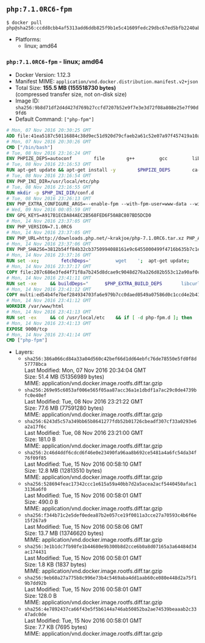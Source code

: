 ## `php:7.1.0RC6-fpm`

```console
$ docker pull php@sha256:ccdd8cbb4af5313add6ddb825f9b1e5c41609fedc29dbc67ed5bfb2240ab11b7
```

-	Platforms:
	-	linux; amd64

### `php:7.1.0RC6-fpm` - linux; amd64

-	Docker Version: 1.12.3
-	Manifest MIME: `application/vnd.docker.distribution.manifest.v2+json`
-	Total Size: **155.5 MB (155518730 bytes)**  
	(compressed transfer size, not on-disk size)
-	Image ID: `sha256:9b8d71df2d4d427d769b27ccfd7207b52e9f7e3e3d72f08a808e25e7f90d9fd6`
-	Default Command: `["php-fpm"]`

```dockerfile
# Mon, 07 Nov 2016 20:30:25 GMT
ADD file:41ea5187c50116884c38d9ec51d920d79cfaeb2a61c52e07a97f457419a10a4f in / 
# Mon, 07 Nov 2016 20:30:26 GMT
CMD ["/bin/bash"]
# Tue, 08 Nov 2016 23:16:24 GMT
ENV PHPIZE_DEPS=autoconf 		file 		g++ 		gcc 		libc-dev 		make 		pkg-config 		re2c
# Tue, 08 Nov 2016 23:16:53 GMT
RUN apt-get update && apt-get install -y 		$PHPIZE_DEPS 		ca-certificates 		curl 		libedit2 		libsqlite3-0 		libxml2 		xz-utils 	--no-install-recommends && rm -r /var/lib/apt/lists/*
# Tue, 08 Nov 2016 23:16:54 GMT
ENV PHP_INI_DIR=/usr/local/etc/php
# Tue, 08 Nov 2016 23:16:55 GMT
RUN mkdir -p $PHP_INI_DIR/conf.d
# Tue, 08 Nov 2016 23:26:13 GMT
ENV PHP_EXTRA_CONFIGURE_ARGS=--enable-fpm --with-fpm-user=www-data --with-fpm-group=www-data
# Wed, 09 Nov 2016 00:05:59 GMT
ENV GPG_KEYS=A917B1ECDA84AEC2B568FED6F50ABC807BD5DCD0
# Mon, 14 Nov 2016 23:37:05 GMT
ENV PHP_VERSION=7.1.0RC6
# Mon, 14 Nov 2016 23:37:05 GMT
ENV PHP_URL=http://downloads.php.net/~krakjoe/php-7.1.0RC6.tar.xz PHP_ASC_URL=
# Mon, 14 Nov 2016 23:37:06 GMT
ENV PHP_SHA256=3812b54ff84b32cb3750994088161e9c6455000499f4716b635b7c1e64a75a2c PHP_MD5=26bb2d5dc690b3463a0fea3d71fcf935
# Mon, 14 Nov 2016 23:37:16 GMT
RUN set -xe; 		fetchDeps=' 		wget 	'; 	apt-get update; 	apt-get install -y --no-install-recommends $fetchDeps; 	rm -rf /var/lib/apt/lists/*; 		mkdir -p /usr/src; 	cd /usr/src; 		wget -O php.tar.xz "$PHP_URL"; 		if [ -n "$PHP_SHA256" ]; then 		echo "$PHP_SHA256 *php.tar.xz" | sha256sum -c -; 	fi; 	if [ -n "$PHP_MD5" ]; then 		echo "$PHP_MD5 *php.tar.xz" | md5sum -c -; 	fi; 		if [ -n "$PHP_ASC_URL" ]; then 		wget -O php.tar.xz.asc "$PHP_ASC_URL"; 		export GNUPGHOME="$(mktemp -d)"; 		for key in $GPG_KEYS; do 			gpg --keyserver ha.pool.sks-keyservers.net --recv-keys "$key"; 		done; 		gpg --batch --verify php.tar.xz.asc php.tar.xz; 		rm -r "$GNUPGHOME"; 	fi; 		apt-get purge -y --auto-remove $fetchDeps
# Mon, 14 Nov 2016 23:37:17 GMT
COPY file:207c686e3fed4f71f8a7b245d8dcae9c9048d276a326d82b553c12a90af0c0ca in /usr/local/bin/ 
# Mon, 14 Nov 2016 23:41:11 GMT
RUN set -xe 	&& buildDeps=" 		$PHP_EXTRA_BUILD_DEPS 		libcurl4-openssl-dev 		libedit-dev 		libsqlite3-dev 		libssl-dev 		libxml2-dev 	" 	&& apt-get update && apt-get install -y $buildDeps --no-install-recommends && rm -rf /var/lib/apt/lists/* 		&& docker-php-source extract 	&& cd /usr/src/php 	&& ./configure 		--with-config-file-path="$PHP_INI_DIR" 		--with-config-file-scan-dir="$PHP_INI_DIR/conf.d" 				--disable-cgi 				--enable-ftp 		--enable-mbstring 		--enable-mysqlnd 				--with-curl 		--with-libedit 		--with-openssl 		--with-zlib 				$PHP_EXTRA_CONFIGURE_ARGS 	&& make -j "$(nproc)" 	&& make install 	&& { find /usr/local/bin /usr/local/sbin -type f -executable -exec strip --strip-all '{}' + || true; } 	&& make clean 	&& docker-php-source delete 		&& apt-get purge -y --auto-remove -o APT::AutoRemove::RecommendsImportant=false $buildDeps
# Mon, 14 Nov 2016 23:41:12 GMT
COPY multi:ed54b4fe7bef284934703fa6e979b7cc0daed0549a07586d0c1ccd4e2b41884a in /usr/local/bin/ 
# Mon, 14 Nov 2016 23:41:12 GMT
WORKDIR /var/www/html
# Mon, 14 Nov 2016 23:41:13 GMT
RUN set -ex 	&& cd /usr/local/etc 	&& if [ -d php-fpm.d ]; then 		sed 's!=NONE/!=!g' php-fpm.conf.default | tee php-fpm.conf > /dev/null; 		cp php-fpm.d/www.conf.default php-fpm.d/www.conf; 	else 		mkdir php-fpm.d; 		cp php-fpm.conf.default php-fpm.d/www.conf; 		{ 			echo '[global]'; 			echo 'include=etc/php-fpm.d/*.conf'; 		} | tee php-fpm.conf; 	fi 	&& { 		echo '[global]'; 		echo 'error_log = /proc/self/fd/2'; 		echo; 		echo '[www]'; 		echo '; if we send this to /proc/self/fd/1, it never appears'; 		echo 'access.log = /proc/self/fd/2'; 		echo; 		echo 'clear_env = no'; 		echo; 		echo '; Ensure worker stdout and stderr are sent to the main error log.'; 		echo 'catch_workers_output = yes'; 	} | tee php-fpm.d/docker.conf 	&& { 		echo '[global]'; 		echo 'daemonize = no'; 		echo; 		echo '[www]'; 		echo 'listen = [::]:9000'; 	} | tee php-fpm.d/zz-docker.conf
# Mon, 14 Nov 2016 23:41:13 GMT
EXPOSE 9000/tcp
# Mon, 14 Nov 2016 23:41:14 GMT
CMD ["php-fpm"]
```

-	Layers:
	-	`sha256:386a066cd84a33a04d560c42bef66d1dd64ebfc76de78550e5fd0f8d57778bca`  
		Last Modified: Mon, 07 Nov 2016 20:34:04 GMT  
		Size: 51.4 MB (51356989 bytes)  
		MIME: application/vnd.docker.image.rootfs.diff.tar.gzip
	-	`sha256:269e95c6053af006e565f05aa87acc36a1e1dbdf1a7ac29c0de4739bfc0e40ef`  
		Last Modified: Tue, 08 Nov 2016 23:21:22 GMT  
		Size: 77.6 MB (77591280 bytes)  
		MIME: application/vnd.docker.image.rootfs.diff.tar.gzip
	-	`sha256:6243d5c57a349bb65b8641277fdb52b01726cbeadf307cf33a0293e6a2a17f6c`  
		Last Modified: Tue, 08 Nov 2016 23:21:00 GMT  
		Size: 181.0 B  
		MIME: application/vnd.docker.image.rootfs.diff.tar.gzip
	-	`sha256:2c46d4ddf6cdcd6f46e0e23490fa96aa8b692ce5481a4a6fc54da34f76f09f85`  
		Last Modified: Tue, 15 Nov 2016 00:58:10 GMT  
		Size: 12.8 MB (12813510 bytes)  
		MIME: application/vnd.docker.image.rootfs.diff.tar.gzip
	-	`sha256:528694feac17342ccc1e615a59a40bb7d2a5acea2acf5440450afac13136a6f0`  
		Last Modified: Tue, 15 Nov 2016 00:58:01 GMT  
		Size: 490.0 B  
		MIME: application/vnd.docker.image.rootfs.diff.tar.gzip
	-	`sha256:f344b71c2e5def0edea87b2e057ce19f0011a3cce27a70593c4b6f6e15f267a9`  
		Last Modified: Tue, 15 Nov 2016 00:58:06 GMT  
		Size: 13.7 MB (13746620 bytes)  
		MIME: application/vnd.docker.image.rootfs.diff.tar.gzip
	-	`sha256:3e1b1dc7fb98fe1b44680e9b300b8d2cce6b0a8d07165a3a64484d34ac174431`  
		Last Modified: Tue, 15 Nov 2016 00:58:01 GMT  
		Size: 1.8 KB (1837 bytes)  
		MIME: application/vnd.docker.image.rootfs.diff.tar.gzip
	-	`sha256:9eb60a27a775b8c996e73b4c5469aba4dd1aab60ce080e448d2a75f19b7dd92b`  
		Last Modified: Tue, 15 Nov 2016 00:58:01 GMT  
		Size: 128.0 B  
		MIME: application/vnd.docker.image.rootfs.diff.tar.gzip
	-	`sha256:4e7892437ca66f43e5f5b6144a746ab50852ba2ae74539beaaab2c3347adc0de`  
		Last Modified: Tue, 15 Nov 2016 00:58:01 GMT  
		Size: 7.7 KB (7695 bytes)  
		MIME: application/vnd.docker.image.rootfs.diff.tar.gzip
